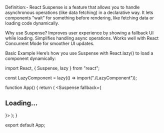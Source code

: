 Definition:- React Suspense is a feature that allows you to handle asynchronous operations (like data fetching) in a declarative way. It lets components "wait" for something before rendering, like fetching data or loading code dynamically.

Why use Suspense?
Improves user experience by showing a fallback UI while loading.
Simplifies handling async operations.
Works well with React Concurrent Mode for smoother UI updates.


Basic Example
Here’s how you use Suspense with React.lazy() to load a component dynamically:


import React, { Suspense, lazy } from "react";

const LazyComponent = lazy(() => import("./LazyComponent"));

function App() {
  return (
    <Suspense fallback={<h2>Loading...</h2>}>
      <LazyComponent />
    </Suspense>
  );
}

export default App;
